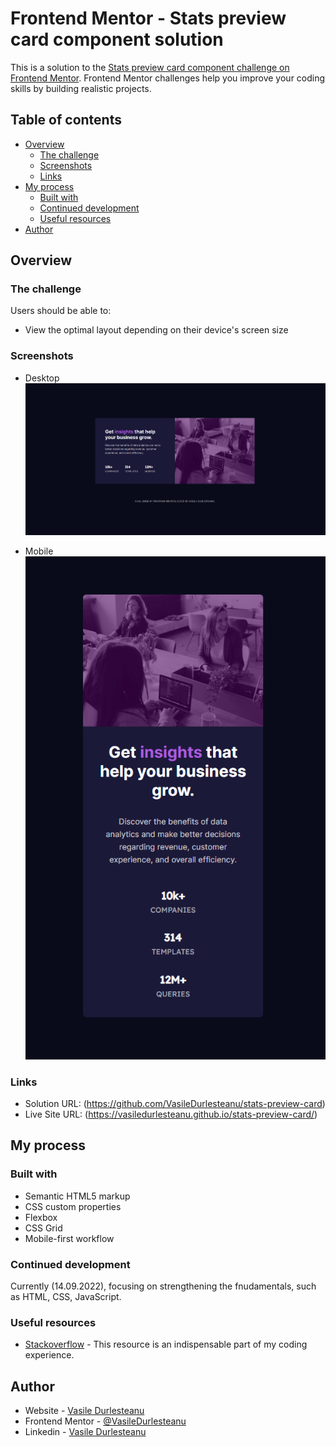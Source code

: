 # Frontend Mentor - Stats preview card component solution

This is a solution to the [Stats preview card component challenge on Frontend Mentor](https://www.frontendmentor.io/challenges/stats-preview-card-component-8JqbgoU62). Frontend Mentor challenges help you improve your coding skills by building realistic projects. 

## Table of contents

- [Overview](#overview)
  - [The challenge](#the-challenge)
  - [Screenshots](#screenshots)
  - [Links](#links)
- [My process](#my-process)
  - [Built with](#built-with)
  - [Continued development](#continued-development)
  - [Useful resources](#useful-resources)
- [Author](#author)

## Overview

### The challenge

Users should be able to:

- View the optimal layout depending on their device's screen size

### Screenshots
- Desktop
![](./images/solutions/stats-preview-desktop.png)

- Mobile
![](./images/solutions/stat-preview-card-mobile.png)

### Links

- Solution URL: (https://github.com/VasileDurlesteanu/stats-preview-card)
- Live Site URL: (https://vasiledurlesteanu.github.io/stats-preview-card/)

## My process

### Built with

- Semantic HTML5 markup
- CSS custom properties
- Flexbox
- CSS Grid
- Mobile-first workflow

### Continued development

Currently (14.09.2022), focusing on strengthening the fnudamentals, such as HTML, CSS, JavaScript.

### Useful resources

- [Stackoverflow](https://www.stackoverflow.com) - This resource is an indispensable part of my coding experience.

## Author

- Website - [Vasile Durlesteanu](https://github.com/VasileDurlesteanu)
- Frontend Mentor - [@VasileDurlesteanu](https://www.frontendmentor.io/profile/VasileDurlesteanu)
- Linkedin - [Vasile Durlesteanu](https://www.linkedin.com/in/vvd888/)
